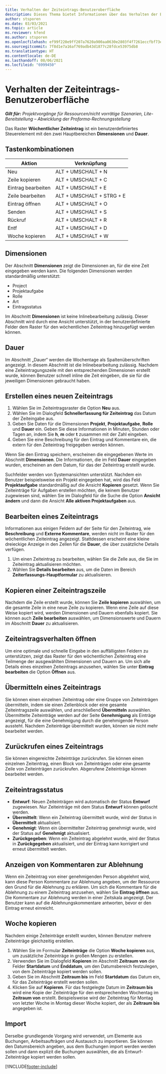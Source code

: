 ```yaml
---
title: Verhalten der Zeiteintrags-Benutzeroberfläche
description: Dieses Thema bietet Informationen über das Verhalten der Benutzeroberfläche bei Zeiteinträgen.
author: stsporen
ms.date: 03/03/2021
ms.topic: article
ms.reviewer: kfend
ms.author: stsporen
ms.openlocfilehash: ef99f220e9ff207a7620a900aa0630e2803f4f7261eccfbf73ed79717648bf92
ms.sourcegitcommit: 7f8d1e7a16af769adb43d1877c28fdce53975db8
ms.translationtype: HT
ms.contentlocale: de-DE
ms.lasthandoff: 08/06/2021
ms.locfileid: "6999450"
---
```

# <a name="time-entry-ui-behavior"></a>Verhalten der Zeiteintrags-Benutzeroberfläche

_**Gilt für:** Projektvorgänge für Ressourcen/nicht vorrätige Szenarien, Lite-Bereitstellung – Abwicklung der Proforma-Rechnungsstellung_


Das Raster **Wöchentlicher Zeiteintrag** ist ein benutzerdefiniertes Steuerelement mit den zwei Hauptbereichen **Dimensionen** und **Dauer**.

## <a name="keyboard-shortcuts"></a>Tastenkombinationen
| Aktion        | Verknüpfung                  |
|------------   |------------------------   |
| Neu           | ALT + UMSCHALT + N           |
| Zeile kopieren      | ALT + UMSCHALT + C           |
| Eintrag bearbeiten    | ALT + UMSCHALT + E           |
| Zeile bearbeiten      | ALT + UMSCHALT + STRG + E    |
| Eintrag öffnen    | ALT + UMSCHALT + O           |
| Senden        | ALT + UMSCHALT + S           |
| Rückruf        | ALT + UMSCHALT + R           |
| Entf        | ALT + UMSCHALT + D           |
| Woche kopieren     | ALT + UMSCHALT + W           |

## <a name="dimensions"></a>Dimensionen
Der Abschnitt **Dimensionen** zeigt die Dimensionen an, für die eine Zeit eingegeben werden kann. Die folgenden Dimensionen werden standardmäßig unterstützt:

  - Project
  - Projektaufgabe
  - Rolle
  - Art
  - Eintragsstatus

Im Abschnitt **Dimensionen** ist keine Inlinebearbeitung zulässig. Dieser Abschnitt wird durch eine Ansicht unterstützt, in der benutzerdefinierte Felder dem Raster für den wöchentlichen Zeiteintrag hinzugefügt werden können.

## <a name="duration"></a>Dauer
Im Abschnitt „Dauer“ werden die Wochentage als Spaltenüberschriften angezeigt. In diesem Abschnitt ist die Inlinebearbeitung zulässig. Nachdem eine Zeiteintragungszeile mit den entsprechenden Dimensionen erstellt wurde, können Benutzer schnell inline die Zeit eingeben, die sie für die jeweiligen Dimensionen gebraucht haben.

## <a name="create-a-new-time-entry"></a>Erstellen eines neuen Zeiteintrags

1. Wählen Sie im Zeiteintragsraster die Option **Neu** aus. 
2. Wählen Sie im Dialogfeld **Schnellerfassung für Zeiteintrag** das Datum der Zeiteingabe aus.
3. Geben Sie Daten für die Dimensionen **Projekt**, **Projektaufgabe**, **Rolle** und **Dauer** ein. Geben Sie diese Informationen in Minuten, Stunden oder Tagen an, indem Sie **h**, **m** oder **t** zusammen mit der Zahl eingeben. 
4. Geben Sie eine Beschreibung für den Eintrag und Kommentare ein, die extern für den Zeiteintrag freigegeben werden können. 

Wenn Sie den Eintrag speichern, erscheinen die eingegebenen Werte im Abschnitt **Dimensionen**. Die Informationen, die im Feld **Dauer** eingegeben wurden, erscheinen an dem Datum, für das der Zeiteintrag erstellt wurde.

Suchfelder werden von Systemansichten unterstützt. Nachdem ein Benutzer beispielsweise ein Projekt eingegeben hat, wird das Feld **Projektaufgabe** standardmäßig auf die Ansicht **Kopieren** gesetzt. Wenn Sie Zeiteinträge für Aufgaben erstellen möchten, die keinem Benutzer zugewiesen sind, wählen Sie im Dialogfeld für die Suche die Option **Ansicht ändern** und dann die Ansicht **Alle aktiven Projektaufgaben** aus.

## <a name="edit-a-time-entry"></a>Bearbeiten eines Zeiteintrags 
Informationen aus einigen Feldern auf der Seite für den Zeiteintrag, wie **Beschreibung** und **Externe Kommentare**, werden nicht im Raster für den wöchentlichen Zeiteintrag angezeigt. Stattdessen erscheint eine kleine dreieckige Anzeige in den Zellen für die **Dauer**, die über zusätzliche Details verfügen. 

1. Um einen Zeiteintrag zu bearbeiten, wählen Sie die Zelle aus, die Sie im Zeiteintrag aktualisieren möchten.
2. Wählen Sie **Details bearbeiten** aus, um die Daten im Bereich **Zeiterfassungs-Hauptformular** zu aktualisieren. 

## <a name="copy-a-time-entry-row"></a>Kopieren einer Zeiteintragszeile
Nachdem die Zeile erstellt wurde, können Sie **Zeile kopieren** auswählen, um die gesamte Zeile in eine neue Zeile zu kopieren. Wenn eine Zeile auf diese Weise kopiert wird, werden Dimensionen und Dauern ebenfalls kopiert. Sie können auch **Zeile bearbeiten** auswählen, um Dimensionswerte und Dauern im Abschnitt **Dauer** zu aktualisieren.

## <a name="open-a-time-entry-behavior"></a>Zeiteintragsverhalten öffnen
Um eine optimale und schnelle Eingabe in den auffälligsten Feldern zu unterstützen, zeigt das Raster für den wöchentlichen Zeiteintrag eine Teilmenge der ausgewählten Dimensionen und Dauern an. Um sich alle Details eines einzelnen Zeiteintrags anzusehen, wählen Sie unter **Eintrag bearbeiten** die Option **Öffnen** aus.

## <a name="submit-a-time-entry"></a>Übermitteln eines Zeiteintrags
Sie können einen einzelnen Zeiteintrag oder eine Gruppe von Zeiteinträgen übermitteln, indem sie einen Zellenblock oder eine gesamte Zeiteintragszeile auswählen, und anschließend **Übermitteln** auswählen. Übermittelte Zeiteinträge werden auf der Seite **Genehmigung** als Einträge angezeigt, für die eine Genehmigung durch die genehmigende Person aussteht. Nachdem Zeiteinträge übermittelt wurden, können sie nicht mehr bearbeitet werden.

## <a name="recall-a-time-entry"></a>Zurückrufen eines Zeiteintrags
Sie können eingereichte Zeiteinträge zurückrufen. Sie können einen einzelnen Zeiteintrag, einen Block von Zeiteinträgen oder eine gesamte Zeile von Zeiteinträgen zurückrufen. Abgerufene Zeiteinträge können bearbeitet werden.

## <a name="time-entry-status"></a>Zeiteintragsstatus

- **Entwurf**: Neuen Zeiteinträgen wird automatisch der Status **Entwurf** zugewiesen. Nur Zeiteinträge mit dem Status **Entwurf** können gelöscht werden.
- **Übermittelt**: Wenn ein Zeiteintrag übermittelt wurde, wird der Status in **Übermittelt** aktualisiert. 
- **Genehmigt**: Wenn ein übermittelter Zeiteintrag genehmigt wurde, wird der Status auf **Genehmigt** aktualisiert. 
- **Zurückgegeben**: Wenn ein Zeiteintrag abgelehnt wurde, wird der Status in **Zurückgegeben** aktualisiert, und der Eintrag kann korrigiert und erneut übermittelt werden. 

## <a name="view-rejection-comments"></a>Anzeigen von Kommentaren zur Ablehnung
Wenn ein Zeiteintrag von einer genehmigenden Person abgelehnt wird, kann diese Person Kommentare zur Ablehnung angeben, um der Ressource den Grund für die Ablehnung zu erklären. Um sich die Kommentare für die Ablehnung zu einem Zeiteintrag anzusehen, wählen Sie **Eintrag öffnen** aus. Die Kommentare zur Ablehnung werden in einer Zeitskala angezeigt. Der Benutzer kann auf die Ablehnungskommentare antworten, bevor er den Eintrag erneut einreicht.

## <a name="copy-week"></a>Woche kopieren
Nachdem einige Zeiteinträge erstellt wurden, können Benutzer mehrere Zeiteinträge gleichzeitig erstellen.

1. Wählen Sie im Formular **Zeiteinträge** die Option **Woche kopieren** aus, um zusätzliche Zeiteinträge in großen Mengen zu erstellen. 
2. Verwenden Sie im Dialogfeld **Kopieren** im Abschnitt **Zeitraum von** die Felder **Startdatum** und **Enddatum**, um den Datumsbereich festzulegen, von dem Zeiteinträge kopiert werden sollen. 
3. Geben Sie im Abschnitt **Zeitraum bis** im Feld **Startdatum** das Datum ein, für das Zeiteinträge erstellt werden sollen. 
4. Klicken Sie auf **Kopieren**. Für das festgelegte Datum im **Zeitraum bis** wird eine Kopie der Zeiteinträge für den entsprechenden Wochentag im **Zeitraum von** erstellt. Beispielsweise wird der Zeiteintrag für Montag von letzter Woche in Montag dieser Woche kopiert, der als **Zeitraum bis** angegeben ist.

## <a name="import"></a>Import
Derselbe grundlegende Vorgang wird verwendet, um Elemente aus Buchungen, Arbeitsaufträgen und Austausch zu importieren. Sie können den Datumsbereich angeben, aus dem Buchungen import werden werden sollen und dann explizit die Buchungen auswählen, die als Entwurf-Zeiteinträge kopiert werden sollen. 


[!INCLUDE[footer-include](../includes/footer-banner.md)]
